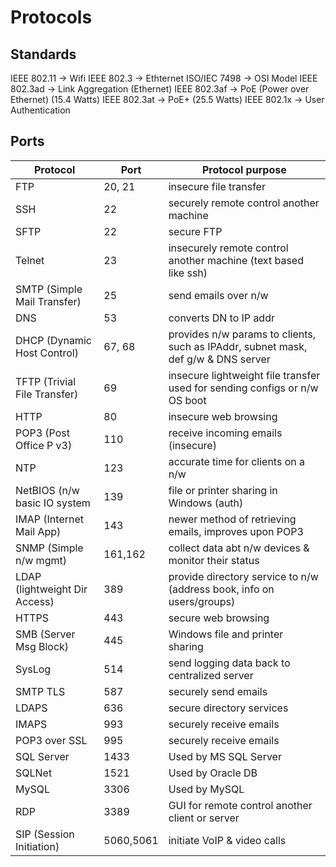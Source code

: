 # Protocols 

## Standards

IEEE 802.11  -> Wifi
IEEE 802.3   -> Ethternet
ISO/IEC 7498 -> OSI Model
IEEE 802.3ad -> Link Aggregation (Ethernet)
IEEE 802.3af -> PoE (Power over Ethernet) (15.4 Watts)
IEEE 802.3at -> PoE+ (25.5 Watts)
IEEE 802.1x  -> User Authentication

## Ports

| Protocol                      | Port      | Protocol purpose                                                                  |
|-------------------------------|-----------|-----------------------------------------------------------------------------------|
| FTP                           | 20, 21    | insecure file transfer                                                            |
| SSH                           | 22        | securely remote control another machine                                           |
| SFTP                          | 22        | secure FTP                                                                        |
| Telnet                        | 23        | insecurely remote control another machine (text based like ssh)                   |
| SMTP (Simple Mail Transfer)   | 25        | send emails over n/w                                                              |
| DNS                           | 53        | converts DN to IP addr                                                            |
| DHCP (Dynamic Host Control)   | 67, 68    | provides n/w params to clients, such as IPAddr, subnet mask, def g/w & DNS server |
| TFTP (Trivial File Transfer)  | 69        | insecure lightweight file transfer used for sending configs or n/w OS boot        |
| HTTP                          | 80        | insecure web browsing                                                             |
| POP3 (Post Office P v3)       | 110       | receive incoming emails (insecure)                                                |
| NTP                           | 123       | accurate time for clients on a n/w                                                |
| NetBIOS (n/w basic IO system  | 139       | file or printer sharing in Windows (auth)                                         |
| IMAP (Internet Mail App)      | 143       | newer method of retrieving emails, improves upon POP3                             |
| SNMP (Simple n/w mgmt)        | 161,162   | collect data abt n/w devices & monitor their status                               |
| LDAP (lightweight Dir Access) | 389       | provide directory service to n/w (address book, info on users/groups)             |
| HTTPS                         | 443       | secure web browsing                                                               |
| SMB (Server Msg Block)        | 445       | Windows file and printer sharing                                                  |
| SysLog                        | 514       | send logging data back to centralized server                                      |
| SMTP TLS                      | 587       | securely send emails                                                              |
| LDAPS                         | 636       | secure directory services                                                         |
| IMAPS                         | 993       | securely receive emails                                                           |
| POP3 over SSL                 | 995       | securely receive emails                                                           |
| SQL Server                    | 1433      | Used by MS SQL Server                                                             |
| SQLNet                        | 1521      | Used by Oracle DB                                                                 |
| MySQL                         | 3306      | Used by MySQL                                                                     |
| RDP                           | 3389      | GUI for remote control another client or server                                   |
| SIP (Session Initiation)      | 5060,5061 | initiate VoIP & video calls                                                       |


